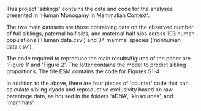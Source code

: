 This project 'siblings' contains the data and code for the analyses presented in 'Human Monogamy in Mammalian Context'.

The two main datasets are those containing data on the observed number of full siblings, paternal half sibs, and maternal half sibs across 103 human populations ('Human data.csv') and 34 mammal species ('nonhuman data.csv').

The code required to reproduce the main results/figures of the paper are 'Figure 1' and 'Figure 2'. The latter contains the model to predict sibling proportions. The file ESM contains the code for Figures S1-4

In addition to the above, there are four pieces of 'counter' code that can calculate sibling dyads and reproductive exclusivity based on raw parentage data, as housed in the folders 'aDNA', 'kinsources', and 'mammals'.
